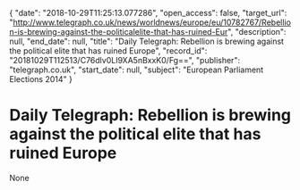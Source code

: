{
  "date": "2018-10-29T11:25:13.077286", 
  "open_access": false, 
  "target_url": "http://www.telegraph.co.uk/news/worldnews/europe/eu/10782767/Rebellion-is-brewing-against-the-politicalelite-that-has-ruined-Eur", 
  "description": null, 
  "end_date": null, 
  "title": "Daily Telegraph: Rebellion is brewing against the political elite that has ruined Europe", 
  "record_id": "20181029T112513/C76dlv0LI9XA5nBxxK0/Fg==", 
  "publisher": "telegraph.co.uk", 
  "start_date": null, 
  "subject": "European Parliament Elections 2014"
}

# Daily Telegraph: Rebellion is brewing against the political elite that has ruined Europe

None
